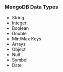 ### MongoDB Data Types
- String
- Integer
- Boolean
- Double
- Min/Max Keys
- Arrays
- Object
- Null
- Symbol
- Date